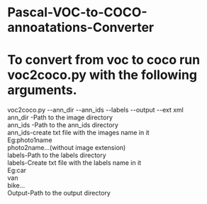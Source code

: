 # Pascal-VOC-to-COCO-annoatations-Converter
# To convert from voc to coco run voc2coco.py with the following arguments.
voc2coco.py --ann_dir  --ann_ids  --labels  --output  --ext xml  
ann_dir -Path to the image directory  
ann_ids -Path to the ann_ids directory  
        ann_ids-create txt file with the images name in it  
        Eg:photo1name  
           photo2name...(without image extension)  
labels-Path to the labels directory  
       labels-Create txt file with the labels name in it  
       Eg:car  
          van  
          bike...  
Output-Path to the output directory  
